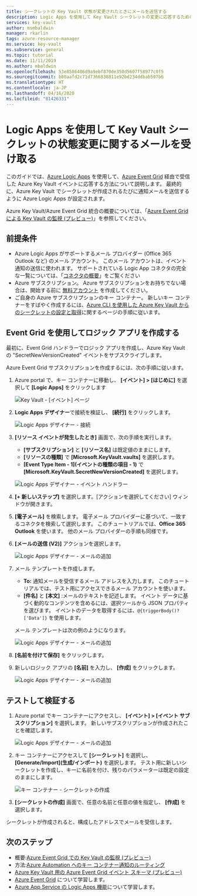```yaml
---
title: シークレットの Key Vault 状態が変更されたときにメールを送信する
description: Logic Apps を使用して Key Vault シークレットの変更に応答するためのガイド
services: key-vault
author: msmbaldwin
manager: rkarlin
tags: azure-resource-manager
ms.service: key-vault
ms.subservice: general
ms.topic: tutorial
ms.date: 11/11/2019
ms.author: mbaldwin
ms.openlocfilehash: 53e8586486d9a9ebf870de350d5607f58977c0f5
ms.sourcegitcommit: b80aafd2c71d7366838811e92bd234ddbab507b6
ms.translationtype: HT
ms.contentlocale: ja-JP
ms.lasthandoff: 04/16/2020
ms.locfileid: "81426331"
---
```

# <a name="use-logic-apps-to-receive-email-about-status-changes-of-key-vault-secrets"></a>Logic Apps を使用して Key Vault シークレットの状態変更に関するメールを受け取る

このガイドでは、[Azure Logic Apps](../../logic-apps/index.yml) を使用して、[Azure Event Grid](../../event-grid/index.yml) 経由で受信した Azure Key Vault イベントに応答する方法について説明します。 最終的に、Azure Key Vault でシークレットが作成されるたびに通知メールを送信するように Azure Logic Apps が設定されます。

Azure Key Vault/Azure Event Grid 統合の概要については、「[Azure Event Grid による Key Vault の監視 (プレビュー)](event-grid-overview.md)」を参照してください。

## <a name="prerequisites"></a>前提条件

- Azure Logic Apps がサポートするメール プロバイダー (Office 365 Outlook など) のメール アカウント。 このメール アカウントは、イベント通知の送信に使われます。 サポートされている Logic App コネクタの完全な一覧については、「[コネクタの概要](/connectors)」をご覧ください
- Azure サブスクリプション。 Azure サブスクリプションをお持ちでない場合は、開始する前に [無料アカウント](https://azure.microsoft.com/free/?WT.mc_id=A261C142F) を作成してください。
- ご自身の Azure サブスクリプションのキー コンテナー。 新しいキー コンテナーをすばやく作成するには、[Azure CLI を使用した Azure Key Vault からのシークレットの設定と取得](../secrets/quick-create-cli.md)に関するページの手順に従います。

## <a name="create-a-logic-app-via-event-grid"></a>Event Grid を使用してロジック アプリを作成する

最初に、Event Grid ハンドラーでロジック アプリを作成し、Azure Key Vault の "SecretNewVersionCreated" イベントをサブスクライブします。

Azure Event Grid サブスクリプションを作成するには、次の手順に従います。

1. Azure portal で、キー コンテナーに移動し、 **[イベント] > [はじめに]** を選択して **[Logic Apps]** をクリックします

    
    ![Key Vault - [イベント] ページ](../media/eventgrid-logicapps-kvsubs.png)

1. **Logic Apps デザイナー**で接続を検証し、 **[続行]** をクリックします。 
 
    ![Logic Apps デザイナー - 接続](../media/eventgrid-logicappdesigner1.png)

1. **[リソース イベントが発生したとき]** 画面で、次の手順を実行します。
    - **[サブスクリプション]** と **[リソース名]** は既定値のままにします。
    - **[リソースの種類]** で **[Microsoft.KeyVault.vaults]** を選択します。
    - **[Event Type Item - 1]\(イベントの種類の項目 - 1\)** で **[Microsoft.KeyVault.SecretNewVersionCreated]** を選択します。

    ![Logic Apps デザイナー - イベント ハンドラー](../media/eventgrid-logicappdesigner2.png)

1. **[+ 新しいステップ]** を選択します。[アクションを選択してください] ウィンドウが開きます。
1. **[電子メール]** を検索します。 電子メール プロバイダーに基づいて、一致するコネクタを検索して選択します。 このチュートリアルでは、**Office 365 Outlook** を使います。 他のメール プロバイダーの手順も同様です。
1. **[メールの送信 (V2)]** アクションを選択します。

   ![Logic Apps デザイナー - メールの追加](../media/eventgrid-logicappdesigner3.png)

1. メール テンプレートを作成します。
    - **To:** 通知メールを受信するメール アドレスを入力します。 このチュートリアルでは、テスト用にアクセスできるメール アカウントを使います。
    - **[件名]** と **[本文]** :メールのテキストを記述します。 イベント データに基づく動的なコンテンツを含めるには、選択ツールから JSON プロパティを選びます。 イベントのデータを取得するには、`@{triggerBody()?['Data']}` を使用します。

    メール テンプレートは次の例のようになります。

    ![Logic Apps デザイナー - メールの追加](../media/eventgrid-logicappdesigner4.png)

8. **[名前を付けて保存]** をクリックします。
9. 新しいロジック アプリの **[名前]** を入力し、 **[作成]** をクリックします。
    
    ![Logic Apps デザイナー - メールの追加](../media/eventgrid-logicappdesigner5.png)

## <a name="test-and-verify"></a>テストして検証する

1.  Azure portal でキー コンテナーにアクセスし、 **[イベント] > [イベント サブスクリプション]** を選択します。  新しいサブスクリプションが作成されたことを確認します。
    
    ![Logic Apps デザイナー - メールの追加](../media/eventgrid-logicapps-kvnewsubs.png)

1.  キー コンテナーにアクセスして **[シークレット]** を選択し、 **[Generate/Import]\(生成/インポート\)** を選択します。 テスト用に新しいシークレットを作成し、キーに名前を付け、残りのパラメーターは既定の設定のままにします。

    ![キー コンテナー - シークレットの作成](../media/eventgrid-logicapps-kv-create-secret.png)

1. **[シークレットの作成]** 画面で、任意の名前と任意の値を指定し、 **[作成]** を選択します。

シークレットが作成されると、構成したアドレスでメールを受信します。

## <a name="next-steps"></a>次のステップ

- 概要:[Azure Event Grid での Key Vault の監視 (プレビュー)](event-grid-overview.md)
- 方法:[Azure Automation へのキー コンテナー通知のルーティング](event-grid-tutorial.md)
- [Azure Key Vault 用の Azure Event Grid イベント スキーマ (プレビュー)](../../event-grid/event-schema-key-vault.md)
- [Azure Event Grid](../../event-grid/index.yml) について学習します。
- [Azure App Service の Logic Apps 機能](../../logic-apps/index.yml)について学習します。
